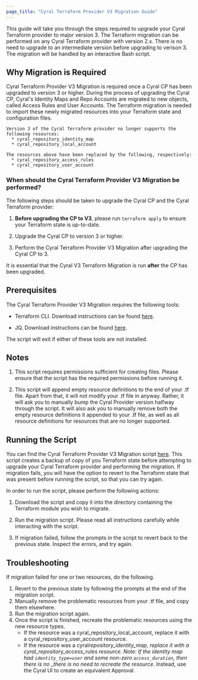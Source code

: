```yaml
---
page_title: "Cyral Terraform Provider V3 Migration Guide"
---
```


This guide will take you through the steps required to upgrade your Cyral Terraform provider
to major version 3. The Terraform migration can be performed on any Cyral Terraform provider with
version 2.x. There is no need to upgrade to an intermediate version before upgrading to verison 3.
The migration will be handled by an interactive Bash script.

## Why Migration is Required

Cyral Terraform Provider V3 Migration is required once a Cyral CP has been upgraded to version 3
or higher. During the process of upgrading the Cyral CP, Cyral's Identity Maps and Repo Accounts
are migrated to new objects, called Access Rules and User Accounts. The Terraform migration is
needed to import these newly migrated resources into your Terraform state and configuration files.

```
Version 3 of the Cyral Terraform provider no longer supports the following resources:
  * cyral_repository_identity_map
  * cyral_repository_local_account

The resources above have been replaced by the following, respectively:
  * cyral_repository_access_rules
  * cyral_repository_user_account
```

### When should the Cyral Terraform Provider V3 Migration be performed?

The following steps should be taken to upgrade the Cyral CP and the Cyral Terraform provider:

1. **Before upgrading the CP to V3**, please run `terraform apply` to ensure your Terraform state is up-to-date.

2. Upgrade the Cyral CP to version 3 or higher.

3. Perform the Cyral Terraform Provider V3 Migration after upgrading the Cyral CP to 3.

It is essential that the Cyral V3 Terraform Migration is run **after** the CP has been upgraded.

## Prerequisites

The Cyral Terraform Provider V3 Migration requires the following tools:

- Terraform CLI. Download instructions can be found [here](https://learn.hashicorp.com/tutorials/terraform/install-cli).

- JQ. Download instructions can be found [here](https://stedolan.github.io/jq/download/).

The script will exit if either of these tools are not installed.

## Notes

1. This script requires permissions sufficient for creating files. Please ensure that the script has the required permissions before running it.

2. This script will append empty resource definitions to the end of your .tf file. Apart from that, it will not modify your .tf file in anyway.
   Rather, it will ask you to manually bump the Cyral Provider version halfway through the script. It will also ask you to manually remove both
   the empty resource definitions it appended to your .tf file, as well as all resource definitions for resources that are no longer supported.

## Running the Script

You can find the Cyral Terraform Provider V3 Migration script [here](https://github.com/cyralinc/terraform-provider-cyral/tree/main/scripts/3.0-migration.sh). This script creates a backup of copy of you Terraform state before attempting to upgrade your Cyral Terraform provider and performing the migration. If migration fails, you will have the option to revert to the Terraform state that was present before running the script, so that you can try again.

In order to run the script, please perform the following actions:

1.  Download the script and copy it into the directory containing the Terraform module you wish to migrate.

2.  Run the migration script. Please read all instructions carefully while interacting with the script.

3.  If migration failed, follow the prompts in the script to revert back to the previous state. Inspect the errors, and try again.

## Troubleshooting

If migration failed for one or two resources, do the following.

1.  Revert to the previous state by following the prompts at the end of the migration script.
2.  Manually remove the problematic resources from your .tf file, and copy them elsewhere.
3.  Run the migration script again.
4.  Once the script is finished, recreate the problematic resources using the new resource types.
    - If the resource was a cyral_repository_local_account, replace it with a cyral_repository_user_account resource.
    - If the resource was a cyral*repository_identity_map, replace it with a cyral_repository_access_rules resource.
      Note: If the identity map had `identity_type=user` and some non-zero `access_duration`, then there is no
      \_there is no need to recreate the resource*. Instead, use the Cyral UI to create an equivalent Approval.
